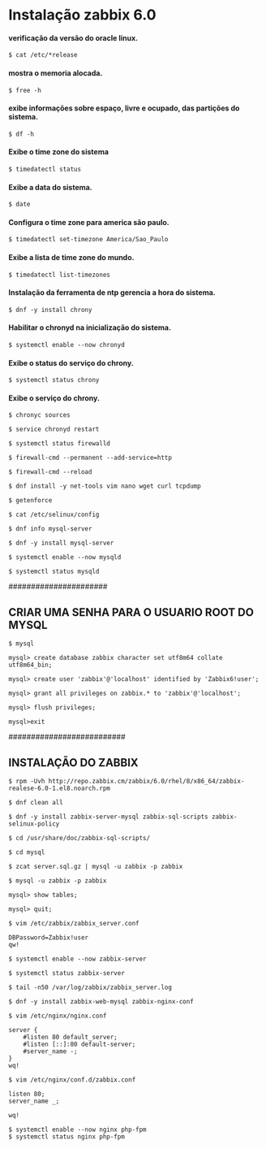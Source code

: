 # Instalação zabbix 6.0

#### verificação da versão do oracle linux.
	$ cat /etc/*release
#### mostra o memoria alocada.
	$ free -h
####  exibe informações sobre espaço, livre e ocupado, das partições do sistema.
	$ df -h
#### Exibe o time zone do sistema
	$ timedatectl status
#### Exibe a data do sistema.
	$ date
#### Configura o time zone para america são paulo.
	$ timedatectl set-timezone America/Sao_Paulo
#### Exibe a lista de time zone do mundo.
	$ timedatectl list-timezones
#### Instalação da ferramenta de ntp gerencia a hora do sistema.   
	$ dnf -y install chrony
#### Habilitar o chronyd na inicialização do sistema.
	$ systemctl enable --now chronyd
#### Exibe o status do serviço do chrony.
	$ systemctl status chrony
#### Exibe o serviço do chrony.
	$ chronyc sources
 
	$ service chronyd restart

	$ systemctl status firewalld

	$ firewall-cmd --permanent --add-service=http

	$ firewall-cmd --reload

	$ dnf install -y net-tools vim nano wget curl tcpdump

	$ getenforce

	$ cat /etc/selinux/config

	$ dnf info mysql-server

	$ dnf -y install mysql-server

	$ systemctl enable --now mysqld

	$ systemctl status mysqld


######################

## CRIAR UMA SENHA PARA O USUARIO ROOT DO MYSQL

	$ mysql

	mysql> create database zabbix character set utf8m64 collate utf8m64_bin;

	mysql> create user 'zabbix'@'localhost' identified by 'Zabbix6!user';

	mysql> grant all privileges on zabbix.* to 'zabbix'@'localhost';

	mysql> flush privileges;

	mysql>exit

##########################

## INSTALAÇÃO DO ZABBIX

	$ rpm -Uvh http://repo.zabbix.cm/zabbix/6.0/rhel/8/x86_64/zabbix-realese-6.0-1.el8.noarch.rpm

	$ dnf clean all

	$ dnf -y install zabbix-server-mysql zabbix-sql-scripts zabbix-selinux-policy

	$ cd /usr/share/doc/zabbix-sql-scripts/

	$ cd mysql

	$ zcat server.sql.gz | mysql -u zabbix -p zabbix

	$ mysql -u zabbix -p zabbix

	mysql> show tables;

	mysql> quit;

	$ vim /etc/zabbix/zabbix_server.conf

	DBPassword=Zabbix!user
	qw!

	$ systemctl enable --now zabbix-server

	$ systemctl status zabbix-server

	$ tail -n50 /var/log/zabbix/zabbix_server.log

	$ dnf -y install zabbix-web-mysql zabbix-nginx-conf

	$ vim /etc/nginx/nginx.conf

	server {
		#listen 80 default_server;
		#listen [::]:80 default-server;
		#server_name -;
	}
	wq!

	$ vim /etc/nginx/conf.d/zabbix.conf

	listen 80;
	server_name _;
	
	wq!

	$ systemctl enable --now nginx php-fpm
 	$ systemctl status nginx php-fpm
















































